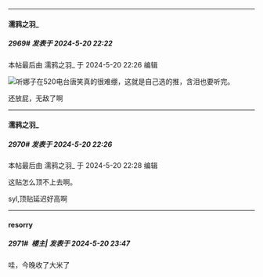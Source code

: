 ﻿
*****

####  濡鸦之羽_  
##### 2969#       发表于 2024-5-20 22:22

 本帖最后由 濡鸦之羽_ 于 2024-5-20 22:26 编辑 

<img src="https://static.saraba1st.com/image/smiley/face2017/070.png" referrerpolicy="no-referrer">听娜子在520电台唐笑真的很难绷，这就是自己选的推，含泪也要听完。

还放屁，无敌了啊

*****

####  濡鸦之羽_  
##### 2970#       发表于 2024-5-20 22:26

 本帖最后由 濡鸦之羽_ 于 2024-5-20 22:28 编辑 

这贴怎么顶不上去啊。

syl,顶贴延迟好高啊

*****

####  resorry  
##### 2971#         楼主| 发表于 2024-5-20 23:47

哇，今晚收了大米了


